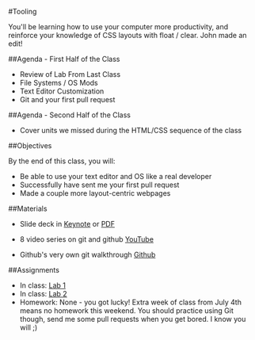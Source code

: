 #Tooling

You'll be learning how to use your computer more productivity, and reinforce your knowledge of CSS layouts with float / clear. John made an edit!

##Agenda - First Half of the Class

* Review of Lab From Last Class
* File Systems / OS Mods
* Text Editor Customization
* Git and your first pull request

##Agenda - Second Half of the Class

* Cover units we missed during the HTML/CSS sequence of the class

##Objectives

By the end of this class, you will:

* Be able to use your text editor and OS like a real developer
* Successfully have sent me your first pull request
* Made a couple more layout-centric webpages


##Materials

* Slide deck in [Keynote](GA-FEWD-lesson-tooling.key) or [PDF](GA-FEWD-lesson-tooling.pdf)

* 8 video series on git and github [YouTube](https://www.youtube.com/playlist?list=PLWjCJDeWfDdfSZOQYvsy_jJiAvx4uaJLB)
* Github's very own git walkthrough [Github](https://guides.github.com/activities/hello-world/)

##Assignments
* In class: [Lab 1](assignments/01-floating-in-code)
* In class: [Lab 2](assignments/02-git-it-done)
* Homework: None - you got lucky! Extra week of class from July 4th means no homework this weekend. You should practice using Git though, send me some pull requests when you get bored. I know you will ;)
